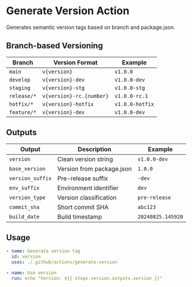 # Generate Version Action

Generates semantic version tags based on branch and package.json.

## Branch-based Versioning

| Branch | Version Format | Example |
|--------|---------------|---------|
| `main` | `v{version}` | `v1.0.0` |
| `develop` | `v{version}-dev` | `v1.0.0-dev` |
| `staging` | `v{version}-stg` | `v1.0.0-stg` |
| `release/*` | `v{version}-rc.{number}` | `v1.0.0-rc.1` |
| `hotfix/*` | `v{version}-hotfix` | `v1.0.0-hotfix` |
| `feature/*` | `v{version}-dev` | `v1.0.0-dev` |

## Outputs

| Output | Description | Example |
|--------|-------------|---------|
| `version` | Clean version string | `v1.0.0-dev` |
| `base_version` | Version from package.json | `1.0.0` |
| `version_suffix` | Pre-release suffix | `-dev` |
| `env_suffix` | Environment identifier | `dev` |
| `version_type` | Version classification | `pre-release` |
| `commit_sha` | Short commit SHA | `abc123` |
| `build_date` | Build timestamp | `20240825.145920` |

## Usage

```yaml
- name: Generate version tag
  id: version
  uses: ./.github/actions/generate-version

- name: Use version
  run: echo "Version: ${{ steps.version.outputs.version }}"
```
